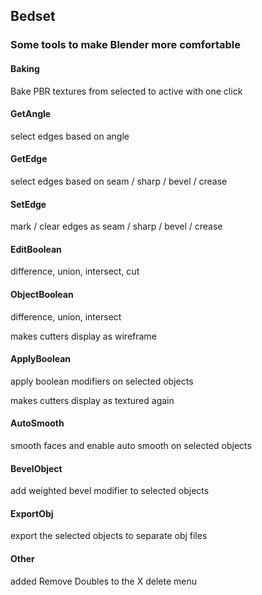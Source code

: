 ## Bedset

### Some tools to make Blender more comfortable

#### Baking

Bake PBR textures from selected to active with one click

#### GetAngle

select edges based on angle

#### GetEdge

select edges based on seam / sharp / bevel / crease

#### SetEdge

mark / clear edges as seam / sharp / bevel / crease

#### EditBoolean

difference, union, intersect, cut

#### ObjectBoolean

difference, union, intersect

makes cutters display as wireframe

#### ApplyBoolean

apply boolean modifiers on selected objects

makes cutters display as textured again

#### AutoSmooth

smooth faces and enable auto smooth on selected objects

#### BevelObject

add weighted bevel modifier to selected objects

#### ExportObj

export the selected objects to separate obj files

#### Other

added Remove Doubles to the X delete menu
